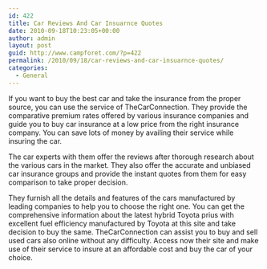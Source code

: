 ```yaml
---
id: 422
title: Car Reviews And Car Insuarnce Quotes
date: 2010-09-18T10:23:05+00:00
author: admin
layout: post
guid: http://www.campforet.com/?p=422
permalink: /2010/09/18/car-reviews-and-car-insuarnce-quotes/
categories:
  - General
---
```

If you want to buy the best car and take the insurance from the proper source, you can use the service of TheCarConnection. They provide the comparative premium rates offered by various insurance companies and guide you to buy car insurance at a low price from the right insurance company. You can save lots of money by availing their service while insuring the car.

The car experts with them offer the reviews after thorough research about the various cars in the market. They also offer the accurate and unbiased car insurance groups and provide the instant quotes from them for easy comparison to take proper decision.

They furnish all the details and features of the cars manufactured by leading companies to help you to choose the right one. You can get the comprehensive information about the latest hybrid Toyota prius with excellent fuel efficiency manufactured by Toyota at this site and take decision to buy the same. TheCarConnection can assist you to buy and sell used cars also online without any difficulty. Access now their site and make use of their service to insure at an affordable cost and buy the car of your choice.
